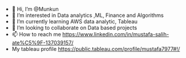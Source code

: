 - 👋 Hi, I’m @Munkun
- 👀 I’m interested in Data analytics ,ML, Finance and Algorithms
- 🌱 I’m currently learning AWS data analytic, Tableau
- 💞️ I’m looking to collaborate on Data based projects
- 📫 How to reach me https://www.linkedin.com/in/mustafa-salih-ate%C5%9F-137039157/
- My tableau profile https://public.tableau.com/profile/mustafa7977#!/
 


